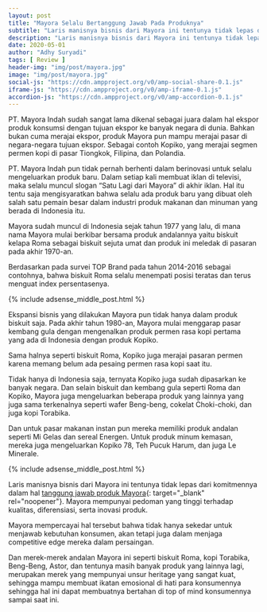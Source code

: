 ```yaml
---
layout: post
title: "Mayora Selalu Bertanggung Jawab Pada Produknya"
subtitle: "Laris manisnya bisnis dari Mayora ini tentunya tidak lepas dari komitmennya dalam hal tanggung jawab produk Mayora."
description: "Laris manisnya bisnis dari Mayora ini tentunya tidak lepas dari komitmennya dalam hal tanggung jawab produk Mayora. Mayora mempunyai pedoman yang tinggi terhadap kualitas, diferensiasi, serta inovasi produk."
date: 2020-05-01
author: "Adhy Suryadi"
tags: [ Review ]
header-img: "img/post/mayora.jpg"
image: "img/post/mayora.jpg"
social-js: "https://cdn.ampproject.org/v0/amp-social-share-0.1.js"
iframe-js: "https://cdn.ampproject.org/v0/amp-iframe-0.1.js"
accordion-js: "https://cdn.ampproject.org/v0/amp-accordion-0.1.js"
---
```


PT. Mayora Indah sudah sangat lama dikenal sebagai juara dalam hal ekspor produk konsumsi dengan tujuan ekspor ke banyak negara di dunia. Bahkan bukan cuma merajai ekspor, produk Mayora pun mampu merajai pasar di negara-negara tujuan ekspor. Sebagai contoh Kopiko, yang merajai segmen permen kopi di pasar Tiongkok, Filipina, dan Polandia.
 
PT. Mayora Indah pun tidak pernah berhenti dalam berinovasi untuk selalu mengeluarkan produk baru. Dalam setiap kali membuat iklan di televisi, maka selalu muncul slogan “Satu Lagi dari Mayora” di akhir iklan. Hal itu tentu saja mengisyaratkan bahwa selalu ada produk baru yang dibuat oleh salah satu pemain besar dalam industri produk makanan dan minuman yang berada di Indonesia itu.

Mayora sudah muncul di Indonesia sejak tahun 1977 yang lalu, di mana nama Mayora mulai berkibar bersama produk andalannya yaitu biskuit kelapa Roma sebagai biskuit sejuta umat dan produk ini meledak di pasaran pada akhir 1970-an.

Berdasarkan pada survei TOP Brand pada tahun 2014-2016 sebagai contohnya, bahwa biskuit Roma selalu menempati posisi teratas dan terus menguat index persentasenya.

{% include adsense_middle_post.html %}

Ekspansi bisnis yang dilakukan Mayora pun tidak hanya dalam produk biskuit saja. Pada akhir tahun 1980-an, Mayora mulai menggarap pasar kembang gula dengan mengenalkan produk permen rasa kopi pertama yang ada di Indonesia dengan produk Kopiko.

Sama halnya seperti biskuit Roma, Kopiko juga merajai pasaran permen karena memang belum ada pesaing permen rasa kopi saat itu.

Tidak hanya di Indonesia saja, ternyata Kopiko juga sudah dipasarkan ke banyak negara. Dan selain biskuit dan kembang gula seperti Roma dan Kopiko, Mayora juga mengeluarkan beberapa produk yang lainnya yang juga sama terkenalnya seperti wafer Beng-beng, cokelat Choki-choki, dan juga kopi Torabika.

Dan untuk pasar makanan instan pun mereka memiliki produk andalan seperti Mi Gelas dan sereal Energen. Untuk produk minum kemasan, mereka juga mengeluarkan Kopiko 78, Teh Pucuk Harum, dan juga Le Minerale.

{% include adsense_middle_post.html %}

Laris manisnya bisnis dari Mayora ini tentunya tidak lepas dari komitmennya dalam hal [tanggung jawab produk Mayora](https://www.mayoraindah.co.id/content/Tanggung-Jawab-Produk-9 "tanggung jawab produk Mayora"){: target="_blank" rel="noopener"}. Mayora mempunyai pedoman yang tinggi terhadap kualitas, diferensiasi, serta inovasi produk.

Mayora mempercayai hal tersebut bahwa tidak hanya sekedar untuk menjawab kebutuhan konsumen, akan tetapi juga dalam menjaga competitive edge mereka dalam persaingan.

Dan merek-merek andalan Mayora ini seperti biskuit Roma, kopi Torabika, Beng-Beng, Astor, dan tentunya masih banyak produk yang lainnya lagi, merupakan merek yang mempunyai unsur heritage yang sangat kuat, sehingga mampu membuat ikatan emosional di hati para konsumennya sehingga hal ini dapat membuatnya bertahan di top of mind konsumennya sampai saat ini.

